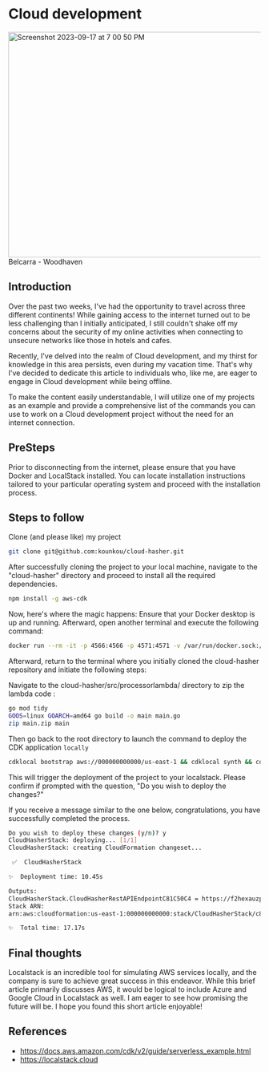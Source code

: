 # Cloud development

<img width="1000" height="450" alt="Screenshot 2023-09-17 at 7 00 50 PM" src="https://github.com/kounkou/kounkou.github.io/assets/2589171/4a02e421-9107-46ef-86fc-14166a014eb5">
Belcarra - Woodhaven

## Introduction

Over the past two weeks, I've had the opportunity to travel across three different continents! While gaining access to the internet turned out to be less challenging than I initially anticipated, I still couldn't shake off my concerns about the security of my online activities when connecting to unsecure networks like those in hotels and cafes.

Recently, I've delved into the realm of Cloud development, and my thirst for knowledge in this area persists, even during my vacation time. That's why I've decided to dedicate this article to individuals who, like me, are eager to engage in Cloud development while being offline.

To make the content easily understandable, I will utilize one of my projects as an example and provide a comprehensive list of the commands you can use to work on a Cloud development project without the need for an internet connection.

## PreSteps

Prior to disconnecting from the internet, please ensure that you have Docker and LocalStack installed. You can locate installation instructions tailored to your particular operating system and proceed with the installation process.

## Steps to follow

Clone (and please like) my project

```bash
git clone git@github.com:kounkou/cloud-hasher.git
```

After successfully cloning the project to your local machine, navigate to the "cloud-hasher" directory and proceed to install all the required dependencies.

```bash
npm install -g aws-cdk
```

Now, here's where the magic happens: Ensure that your Docker desktop is up and running. Afterward, open another terminal and execute the following command:

```bash
docker run --rm -it -p 4566:4566 -p 4571:4571 -v /var/run/docker.sock:/var/run/docker.sock localstack/localstack
```

Afterward, return to the terminal where you initially cloned the cloud-hasher repository and initiate the following steps:

Navigate to the cloud-hasher/src/processorlambda/ directory to zip the lambda code :

```bash
go mod tidy
GOOS=linux GOARCH=amd64 go build -o main main.go
zip main.zip main
```

Then go back to the root directory to launch the command to deploy the CDK application `locally`

```bash
cdklocal bootstrap aws://000000000000/us-east-1 && cdklocal synth && cdklocal deploy
```

This will trigger the deployment of the project to your localstack. Please confirm if prompted with the question, "Do you wish to deploy the changes?"

If you receive a message similar to the one below, congratulations, you have successfully completed the process.

```bash
Do you wish to deploy these changes (y/n)? y
CloudHasherStack: deploying... [1/1]
CloudHasherStack: creating CloudFormation changeset...

 ✅  CloudHasherStack

✨  Deployment time: 10.45s

Outputs:
CloudHasherStack.CloudHasherRestAPIEndpointC81C50C4 = https://f2hexauzp1.execute-api.localhost.localstack.cloud:4566/prod/
Stack ARN:
arn:aws:cloudformation:us-east-1:000000000000:stack/CloudHasherStack/c8de31ae

✨  Total time: 17.17s
```


## Final thoughts

Localstack is an incredible tool for simulating AWS services locally, and the company is sure to achieve great success in this endeavor. While this brief article primarily discusses AWS, it would be logical to include Azure and Google Cloud in Localstack as well. I am eager to see how promising the future will be. I hope you found this short article enjoyable!

## References 

- https://docs.aws.amazon.com/cdk/v2/guide/serverless_example.html
- https://localstack.cloud
